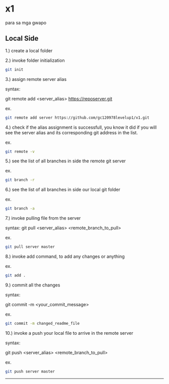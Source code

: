 # x1
para sa mga gwapo

## Local Side
1.) create a local folder

2.) invoke folder initialization 

```sh
git init
```

3.) assign remote server alias

syntax:

git remote add <server_alias> <https://reposerver.git>

ex.
```sh
git remote add server https://github.com/gc120978levelup1/x1.git 
```

4.) check if the alias assignment is successfull, you know it did if you will see the server alias and its corresponding git address in the list.

ex.
```sh
git remote -v
```

5.) see the list of all branches in side the remote git server 

ex.
```sh
git branch -r
```

6.) see the list of all branches in side our local git folder  

ex.
```sh
git branch -a
```

7.)  invoke pulling file from the server

syntax:
git pull <server_alias> <remote_branch_to_pull>

ex.
```sh
git pull server master
```

8.) invoke add command, to add any changes or anything

ex.
```sh
git add .
```

9.) commit all the changes

syntax:

git commit -m <your_commit_message>

ex.
```sh
git commit -m changed_readme_file
```

10.) invoke a push your local file to arrive in the remote server

syntax:

git push <server_alias> <remote_branch_to_pull>

ex.
```sh
git push server master
```


****